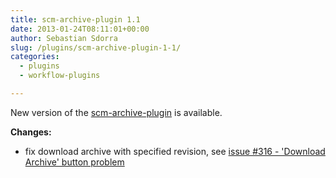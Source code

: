 ```yaml
---
title: scm-archive-plugin 1.1
date: 2013-01-24T08:11:01+00:00
author: Sebastian Sdorra
slug: /plugins/scm-archive-plugin-1-1/
categories:
  - plugins
  - workflow-plugins

---
```

New version of the [scm-archive-plugin](https://bitbucket.org/sdorra/scm-archive-plugin) is available.

**Changes:**

- fix download archive with specified revision, see [issue #316 - 'Download Archive' button problem](https://github.com/scm-manager/scm-manager/issues/316)

